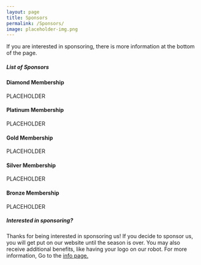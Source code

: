 ```yaml
---
layout: page
title: Sponsors
permalink: /Sponsors/
image: placeholder-img.png
---
```

If you are interested in sponsoring, there is more information at the bottom of the page.
##### List of Sponsors
#### Diamond Membership
PLACEHOLDER
#### ​Platinum Membership
PLACEHOLDER
#### Gold Membership
PLACEHOLDER
#### Silver Membership
PLACEHOLDER
#### Bronze Membership
PLACEHOLDER

##### Interested in sponsoring?
Thanks for being interested in sponsoring us! If you decide to sponsor us, you will get put on our website until the season is over. You may also receive additional benefits, like having your logo on our robot. For more information, Go to the [info page.]({{site.baseurl}}/Sponsori/)